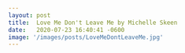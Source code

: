 ```yaml
---
layout: post
title:  Love Me Don't Leave Me by Michelle Skeen
date:   2020-07-23 16:40:41 -0600
image: '/images/posts/LoveMeDontLeaveMe.jpg'
---
```

